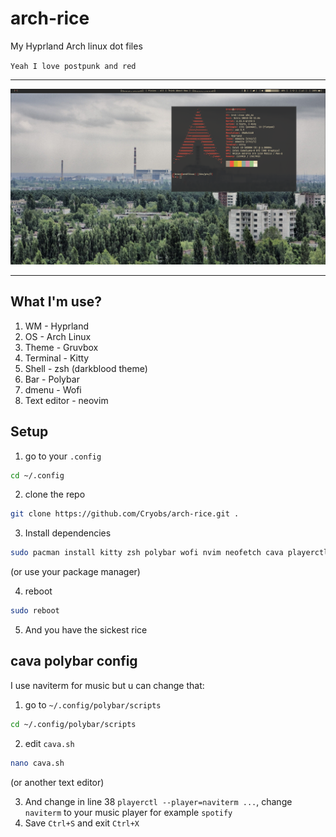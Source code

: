 # arch-rice

My Hyprland Arch linux dot files

`Yeah I love postpunk and red`

---
![Screenshot](screenshots/2025-07-31-184145_hyprshot.png)

---

## What I'm use?
1. WM - Hyprland
2. OS - Arch Linux
3. Theme - Gruvbox
4. Terminal - Kitty
5. Shell - zsh (darkblood theme)
6. Bar - Polybar
7. dmenu - Wofi
8. Text editor - neovim

## Setup
1. go to your `.config`
```bash
cd ~/.config
```
2. clone the repo
```bash
git clone https://github.com/Cryobs/arch-rice.git .
```
3. Install dependencies
```bash
sudo pacman install kitty zsh polybar wofi nvim neofetch cava playerctl networkmanager
```
(or use your package manager)

4. reboot
```bash
sudo reboot
```
5. And you have the sickest rice

## cava polybar config
I use naviterm for music but u can change that:
1. go to `~/.config/polybar/scripts`
```bash
cd ~/.config/polybar/scripts
```
2. edit `cava.sh`
```bash
nano cava.sh
```
(or another text editor)

3. And change in line 38 `playerctl --player=naviterm ...`, change `naviterm` to your music player for example `spotify`
4. Save `Ctrl+S` and exit `Ctrl+X`

